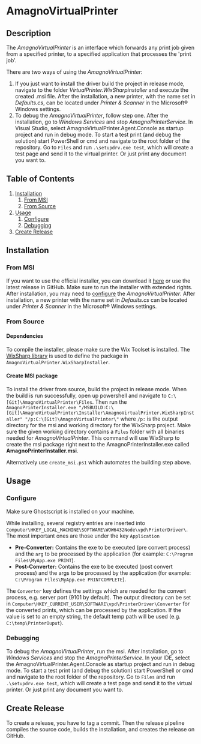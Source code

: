 # AmagnoVirtualPrinter

## Description

The _AmagnoVirtualPrinter_ is an interface which forwards any print job given from a specified printer, to a specified application that processes the 'print job'.

There are two ways of using the _AmagnoVirtualPrinter_:

1. If you just want to install the driver build the project in release mode, navigate to the folder _VirtualPrinter.WixSharpinstaller_ and execute the created .msi file. After the installation, a new printer, with the name set in _Defaults.cs_, can be located under _Printer & Scanner_ in the Microsoft® Windows settings.
2. To debug the _AmagnoVirtualPrinter_, follow step one. After the installation, go to _Windows Services_ and stop _AmagnoPrinterService_. In Visual Studio, select AmagnoVirtualPrinter.Agent.Console as startup project and run in debug mode. To start a test print (and debug the solution) start PowerShell or cmd and navigate to the root folder of the repository. Go to `Files` and run `.\setupdrv.exe test`, which will create a test page and send it to the virtual printer. Or just print any document you want to.

## Table of Contents

1. [Installation](#installation)
    1. [From MSI](#from-msi)
    2. [From Source](#from-source)
2. [Usage](#usage)
    1. [Configure](#configure)
    2. [Debugging](#debugging)
3. [Create Release](#create-release)


## Installation

### From MSI

If you want to use the official installer, you can download it [here](https://amagno.de/clients) or use the latest release in GitHub. Make sure to run the installer with extended rights. After installation, you may need to [configure](#configure) the _AmagnoVirtualPrinter_.
After installation, a new printer with the name set in _Defaults.cs_ can be located under _Printer & Scanner_ in the Microsoft® Windows settings.

### From Source

#### Dependencies

To compile the installer, please make sure the Wix Toolset is installed. The [WixSharp library](https://github.com/oleg-shilo/wixsharp) is used to define the package in `AmagnoVirtualPrinter.WixSharpInstaller`.

#### Create MSI package

To install the driver from source, build the project in release mode. When the build is run successfully, open up powershell and navigate to `C:\[Git]\AmagnoVirtualPrinter\Files`. Then run the `AmagnoPrinterInstaller.exe "/MSBUILD:C:\[Git]\AmagnoVirtualPrinter\Installer\AmagnoVirtualPrinter.WixSharpInstaller" "/p:C:\[Git]\AmagnoVirtualPrinter\"` where `/p:` is the output directory for the msi and working directory for the WixSharp project. Make sure the given working directory contains a `Files` folder with all binaries needed for _AmagnoVirtualPrinter_. This command will use WixSharp to create the msi package right next to the AmagnoPrinterInstaller.exe called **AmagnoPrinterInstaller.msi**.

Alternatively use `create_msi.ps1` which automates the building step above.

## Usage

### Configure

Make sure Ghostscript is installed on your machine.

While installing, several registry entries are inserted into `Computer\HKEY_LOCAL_MACHINE\SOFTWARE\WOW6432Node\vpd\PrinterDriver\`. The most important ones are those under the key `Application`
- **Pre-Converter:** Contains the exe to be executed (pre convert process) and the `arg` to be processed by the application (for example: `C:\Program Files\MyApp.exe PRINT`). 
- **Post-Converter:** Contains the exe to be executed (post convert process) and the args to be processed by the application (for example: `C:\Program Files\MyApp.exe PRINTCOMPLETE`).

The `Converter` key defines the settings which are needed for the convert process, e.g. server port (9101 by default).
The output directory can be set in `Computer\HKEY_CURRENT_USER\SOFTWARE\vpd\PrinterDriver\Converter` for the converted prints, which can be processed by the application. If the value is set to an empty string, the default temp path will be used (e.g. `C:\temp\PrinterOuput`). 
### Debugging

To debug the _AmagnoVirtualPrinter_, run the msi. After installation, go to _Windows Services_ and stop the _AmagnoPrinterService_. In your IDE, select the AmagnoVirtualPrinter.Agent.Console as startup project and run in debug mode. To start a test print (and debug the solution) start  PowerShell or cmd and navigate to the root folder of the repository. Go to `Files` and run `.\setupdrv.exe test`, which will create a test page and send it to the virtual printer. Or just print any document you want to.

## Create Release
To create a release, you have to tag a commit. Then the release pipeline compiles the source code, builds the installation, and creates the release on GitHub.
